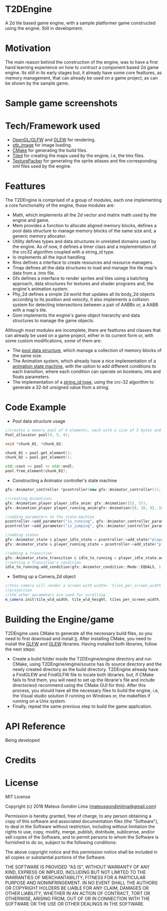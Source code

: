 # T2DEngine
A 2d tile based game engine, with a sample platformer game constructed using the engine. Still in development.
# Motivation
The main reason behind the construction of the engine, was to have a first hand learning experience on how to contruct a component based 2d game engine. Its still in its early stages but, it already have some core feattures, as memory management, that can already be used on a game project, as can be shown by the sample game. 
# Sample game screenshots
# Tech/Framework used
  - [OpenGL/GLFW](http://www.glfw.org/) and [GLEW](http://glew.sourceforge.net/) for rendering. 
  - [stb_image](https://github.com/nothings/stb) for image loading. 
  - [CMake](https://cmake.org/) for generating the build files.
  - [Tiled](https://www.mapeditor.org/) for creating the maps used by the engine, i.e, the tmx files.
  - [TexturePacker](https://www.codeandweb.com/texturepacker) for generating the sprite atlases and the corresponding xml files used by the engine.
# Feattures
The T2DEngine is comprised of a group of modules, each one implementing a core functionality of the engine, those modules are:
  - Math, which implements all the 2d vector and matrix math used by the engine and game.
  - Mem provides a function to allocate aligned memory blocks, defines a pool data structure to manage memory blocks of the same size and, a generic memory allocator.
  - Utility defines types and data structures in unrelated domains used by the engine. As of now, it defines a timer class and a implementation of the crc32 algorithm coupled with a string_id type.
  - Io implements all the input handling
  - Rms defines a interface to create resources and resource managers.
  - Tmap defines all the data structures to load and manage the tile map's data from a .tmx file.
  - Gfx defines a interface to render sprites and tiles using a batching approach, data structures for textures and shader programs and, the engine's animation system.
  - Phy_2d defines a simple 2d world that updates all its body_2d objects according to its position and velocity, it also implements a collision system for detecting intersections between a pair of AABBs or, a AABB with a map's tile.
  - Gom implements the engine's game object hierarchy and data structures to manage the game objects.

Although most modules are incomplete, there are feattures and classes that can already be used on a game project, either in its current form or, with some custom modifications, some of them are:
  - The [pool data structure](https://github.com/mateusgondim/T2DEngine/blob/master/engine/source/mem/source/src/Pool_allocator.hpp), which manage a collection of memory blocks of the same size. 
  - The Animation system, which already have a nice implementation of a [animation state machine](https://github.com/mateusgondim/T2DEngine/blob/master/engine/source/gfx/source/src/Animator_controller.hpp), with the option to add different conditions to each transition, where each condition can operate on booleans, ints and floats parameters.
  - The implementation of a [string_id type](https://github.com/mateusgondim/T2DEngine/blob/master/engine/source/utility/source/src/string_id.hpp), using the crc-32 algorithm to generate a 32-bit unsigned value from a string.
  # Code Example
  - Pool data structure usage
  ```c++
  //creates a memory pool of 4 elements, each with a size of 5 bytes and with a 4-byte aligment requirement 
  Pool_allocator pool(4, 5, 4); 
  
  void *chunk_01, *chunk_02;
  
  chunk_01 = pool.get_element();
  chunk_02 = pool.get_element();
  
  std::cout << pool << std::endl;
  pool.free_element(chunk_02);  
  
  ```
  - Constructing a Animator controller's state machine
  ```c++
  gfx::Animator_controller *pcontroller(new gfx::Animator_controller());
  
  //creating Animations
  gfx::Animation_player player_idle_anim( gfx::Animation({5}, 5));
  gfx::Animation_player player_running_anim(gfx::Animation({8, 10, 9}, 10));
  
  //adding parameters to the state machine
  pcontroller->add_parameter("is_running", gfx::Animator_controller_parameter::Type::BOOL);
  pcontroller->add_parameter("is_jumping", gfx::Animator_controller_parameter::Type::BOOL);
  
  //adding states
  gfx::Animator_state & player_idle_state = pcontroller->add_state("player_idle", player_idle_anim);
  gfx::Animator_state & player_running_state = pcontroller->add_state("player_running", player_running_anim);
  
  //adding a transition
  gfx::Animator_state_transition & idle_to_running = player_idle_state.add_transition("player_running");
  //setting a Transition's condition
  idle_to_running.add_condition(gfx::Animator_condition::Mode::EQUALS, 1, "is_running");
  ```
  - Setting up a Camera_2d object
  ```c++
  //this camera will render a screen with width= 'tiles_per_screen_width' and height = "tiles_per_screen_height", using orthographic
  //projection
  //the other parameters are used for scrolling
  m_camera.init(tile_wld_width, tile_wld_height, tiles_per_screen_width, tiles_per_screen_height, tile_map_width, tile_map_height, map_origin);
  ```
  # Building the Engine/game
  T2DEngine uses CMake to generate all the necessary build files, so you need to first download and install [it](https://cmake.org/). After installing CMake, you need to install the [GLFW](http://www.glfw.org/) and [GLEW](http://glew.sourceforge.net/) libraries. Having installed both libraries, follow the next steps:
  - Create a build folder inside the T2DEngine/engine directory and run CMake, using T2DEngine/engine/source has its source directory and the newly created directory as the build directory. T2DEngine already have a FindGLEW and FindGLFW file to locate both libraries, but, if CMake fails to find them, you will need to set up the librarie's file and include directories(i recommend using the CMake GUI for this). After this process, you should have all the necessary files to build the engine, i.e, the Visual studio solution if running on Windows or, the makefiles if running on a Unix system.
  -  Finally, repeat the same previous step to build the game application.
  # API Reference
  Being developed
  # Credits
  # License
  MIT License

Copyright (c) 2018 Mateus Gondim Lima (mateusgondimlima@gmail.com)

Permission is hereby granted, free of charge, to any person obtaining a copy
of this software and associated documentation files (the "Software"), to deal
in the Software without restriction, including without limitation the rights
to use, copy, modify, merge, publish, distribute, sublicense, and/or sell
copies of the Software, and to permit persons to whom the Software is
furnished to do so, subject to the following conditions:

The above copyright notice and this permission notice shall be included in all
copies or substantial portions of the Software.

THE SOFTWARE IS PROVIDED "AS IS", WITHOUT WARRANTY OF ANY KIND, EXPRESS OR
IMPLIED, INCLUDING BUT NOT LIMITED TO THE WARRANTIES OF MERCHANTABILITY,
FITNESS FOR A PARTICULAR PURPOSE AND NONINFRINGEMENT. IN NO EVENT SHALL THE
AUTHORS OR COPYRIGHT HOLDERS BE LIABLE FOR ANY CLAIM, DAMAGES OR OTHER
LIABILITY, WHETHER IN AN ACTION OF CONTRACT, TORT OR OTHERWISE, ARISING FROM,
OUT OF OR IN CONNECTION WITH THE SOFTWARE OR THE USE OR OTHER DEALINGS IN THE
SOFTWARE.
